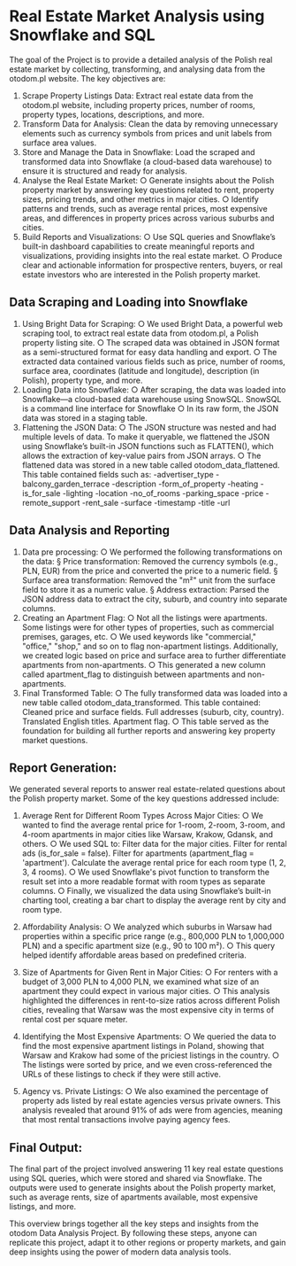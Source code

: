 # Real Estate Market Analysis using Snowflake and SQL

The goal of the Project is to provide a detailed analysis of the Polish real estate market by collecting, transforming, and analysing data from the otodom.pl website. The key objectives are:

1. Scrape Property Listings Data: Extract real estate data from the otodom.pl website, including property prices, number of rooms, property types, locations, descriptions, and more.
2. Transform Data for Analysis: Clean the data by removing unnecessary elements such as currency symbols from prices and unit labels from surface area values.
3. Store and Manage the Data in Snowflake: Load the scraped and transformed data into Snowflake (a cloud-based data warehouse) to ensure it is structured and ready for analysis.
4. Analyse the Real Estate Market:
	○ Generate insights about the Polish property market by answering key questions related to rent, property sizes, pricing trends, and other metrics in major cities.
	○ Identify patterns and trends, such as average rental prices, most expensive areas, and differences in property prices across various suburbs and cities.
5. Build Reports and Visualizations:
	○ Use SQL queries and Snowflake’s built-in dashboard capabilities to create meaningful reports and visualizations, providing insights into the real estate market.
	○ Produce clear and actionable information for prospective renters, buyers, or real estate investors who are interested in the Polish property market.
	


## Data Scraping and Loading into Snowflake

1. Using Bright Data for Scraping:
	○ We used Bright Data, a powerful web scraping tool, to extract real estate data from otodom.pl, a Polish property listing site.
	○ The scraped data was obtained in JSON format as a semi-structured format for easy data handling and export.
	○ The extracted data contained various fields such as price, number of rooms, surface area, coordinates (latitude and longitude), description (in Polish), property type, and more.
2. Loading Data into Snowflake:
	○ After scraping, the data was loaded into Snowflake—a cloud-based data warehouse using SnowSQL. SnowSQL is a command line interface for Snowflake
	○ In its raw form, the JSON data was stored in a staging table.
3. Flattening the JSON Data:
	○ The JSON structure was nested and had multiple levels of data. To make it queryable, we flattened the JSON using Snowflake’s built-in JSON functions such as FLATTEN(), which allows the extraction of key-value pairs from JSON arrays.
	○ The flattened data was stored in a new table called otodom_data_flattened. This table contained fields such as:
    -advertiser_type
    -balcony_garden_terrace
    -description
    -form_of_property
    -heating
    -is_for_sale
    -lighting
    -location
    -no_of_rooms
    -parking_space
    -price
    -remote_support
    -rent_sale
    -surface
    -timestamp
    -title
    -url


## Data Analysis and Reporting

1. Data pre processing:
	○ We performed the following transformations on the data:
			§ Price transformation: Removed the currency symbols (e.g., PLN, EUR) from the price and converted the price to a numeric field.
			§ Surface area transformation: Removed the "m²" unit from the surface field to store it as a numeric value.
			§ Address extraction: Parsed the JSON address data to extract the city, suburb, and country into separate columns.
2. Creating an Apartment Flag:
		○ Not all the listings were apartments. Some listings were for other types of properties, such as commercial premises, garages, etc.
		○ We used keywords like "commercial," "office," "shop," and so on to flag non-apartment listings. Additionally, we created logic based on price and surface area to further differentiate apartments from non-apartments.
		○ This generated a new column called apartment_flag to distinguish between apartments and non-apartments.
3. Final Transformed Table:
		○ The fully transformed data was loaded into a new table called otodom_data_transformed. This table contained:
			Cleaned price and surface fields.
			Full addresses (suburb, city, country).
			Translated English titles.
			Apartment flag.
		○ This table served as the foundation for building all further reports and answering key property market questions.

## Report Generation:

We generated several reports to answer real estate-related questions about the Polish property market. Some of the key questions addressed include:

1. Average Rent for Different Room Types Across Major Cities:
   ○ We wanted to find the average rental price for 1-room, 2-room, 3-room, and 4-room apartments in major cities like Warsaw, Krakow, Gdansk, and others.
   ○ We used SQL to:
     Filter data for the major cities.
     Filter for rental ads (is_for_sale = false).
     Filter for apartments (apartment_flag = 'apartment').
     Calculate the average rental price for each room type (1, 2, 3, 4 rooms).
   ○ We used Snowflake's pivot function to transform the result set into a more readable format with room types as separate columns.
   ○ Finally, we visualized the data using Snowflake’s built-in charting tool, creating a bar chart to display the average rent by city and room type.

2. Affordability Analysis:
   ○ We analyzed which suburbs in Warsaw had properties within a specific price range (e.g., 800,000 PLN to 1,000,000 PLN) and a specific apartment size (e.g., 90 to 100 m²).
   ○ This query helped identify affordable areas based on predefined criteria.
   
3. Size of Apartments for Given Rent in Major Cities:
   ○ For renters with a budget of 3,000 PLN to 4,000 PLN, we examined what size of an apartment they could expect in various major cities.
   ○ This analysis highlighted the differences in rent-to-size ratios across different Polish cities, revealing that Warsaw was the most expensive city in terms of rental cost per square meter.
   
4. Identifying the Most Expensive Apartments:
   ○ We queried the data to find the most expensive apartment listings in Poland, showing that Warsaw and Krakow had some of the priciest listings in the country.
   ○ The listings were sorted by price, and we even cross-referenced the URLs of these listings to check if they were still active.
   
5. Agency vs. Private Listings:
   ○ We also examined the percentage of property ads listed by real estate agencies versus private owners. This analysis revealed that around 91% of ads were from agencies, meaning that most rental transactions involve paying agency fees.


## Final Output:
The final part of the project involved answering 11 key real estate questions using SQL queries, which were stored and shared via Snowflake. The outputs were used to generate insights about the Polish property market, such as average rents, size of apartments available, most expensive listings, and more.

This overview brings together all the key steps and insights from the otodom Data Analysis Project. By following these steps, anyone can replicate this project, adapt it to other regions or property markets, and gain deep insights using the power of modern data analysis tools.

